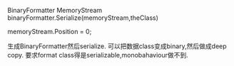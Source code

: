 BinaryFormatter
MemoryStream
binaryFormatter.Serialize(memoryStream,theClass)

memoryStream.Position = 0;

生成BinaryFormatter然后serialize.
可以把数据class变成binary,然后做成deep copy.
要求format class得是serializable,monobahaviour做不到.
